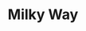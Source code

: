 ---
title: "Milky Way"
hashtag: "milky-way"
layout: hashtag
near:
  - Andromeda Galaxy
subdivision-of:
  - Local Group
tags:
  - Galaxy
---
